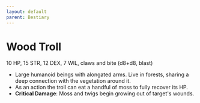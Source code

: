 ```yaml
---
layout: default
parent: Bestiary
---
```


# Wood Troll

10 HP, 15 STR, 12 DEX, 7 WIL, claws and bite (d8+d8, blast)

- Large humanoid beings with alongated arms. Live in forests, sharing a deep connection with the vegetation around it.
- As an action the troll can eat a handful of moss to fully recover its HP.
- **Critical Damage**: Moss and twigs begin growing out of target's wounds.
